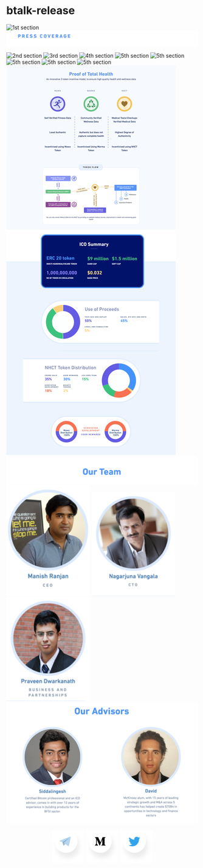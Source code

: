 # btalk-release

![1st section](/images/nhct.io_01.png)
![1st section](/images/nhct.io_pressRelease.png)
<!--p align="center">
  <a href="http://www.fundamatics.net/the-nanohealth-story-a-new-way-to-look-at-your-health/"><img src="/images/fundamatics.png"></a> 
  <a href="https://www.thehindubusinessline.com/news/national/nanohealth-gvk-bio-to-take-healthcare-to-slum-dwellers/article23111584.ece"> <img style="margin:50px 20px" src="/images/businessLines.png"></a> 
  <a href="https://www.financialexpress.com/industry/nanohealths-doc-in-a-bag-breaks-economic-barriers/108240/"><img style="margin:50px 20px" src="/images/financialexpress.png"></a>
  <a href="http://www.pharmabiz.com/NewsDetails.aspx?aid=84336&sid=1"><img style="margin:50px 20px" src="/images/pharmabiz(1).jpg"></a>
</p-->
![2nd section](/images/nhct.io_02.png)
![3rd section](/images/nhct.io_03.png)
![4th section](/images/nhct.io_04.png)
![5th section](/images/nhct.io_07-head.png)
![5th section](/images/nhct.io_07_1.png)
![5th section](/images/nhct.io_07_2.png)
![5th section](/images/nhct.io_07_3.png)
![5th section](/images/nhct.io_07_4.png)
![5th section](/images/nhctio11.jpg)
![6th section](/images/ourTeam.png)
[![6th sectionA](/images/member1.png)](https://www.linkedin.com/in/manishranjan2/) [![6th sectionB](/images/member2.png)](https://www.linkedin.com/in/nagav/) [![6th sectionC](/images/member3.png)](https://www.linkedin.com/in/praveen-dwarakanath-0bb7505/)
![7th section](/images/ourAdvisors.png)
<p align="center">
  <a href="https://t.me/Nanohealth"><img src="/images/telegram.png"></a> <a href="https://medium.com/nhct-nanohealth-care-token"> <img src="/images/medium.png"></a> <a href="https://twitter.com/NanoHealth1"><img src="/images/twitter.png"></a>
</p>
